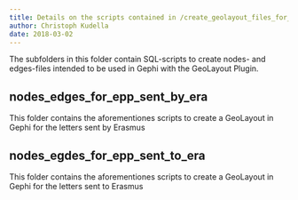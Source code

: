 ```yaml
---
title: Details on the scripts contained in /create_geolayout_files_for_gephi/
author: Christoph Kudella
date: 2018-03-02
---
```

The subfolders in this folder contain SQL-scripts to create nodes- and edges-files intended to be used in Gephi with the GeoLayout Plugin.

## nodes_edges_for_epp_sent_by_era
This folder contains the aforementiones scripts to create a GeoLayout in Gephi for the letters sent by Erasmus

## nodes_egdes_for_epp_sent_to_era
This folder contains the aforementiones scripts to create a GeoLayout in Gephi for the letters sent to Erasmus
